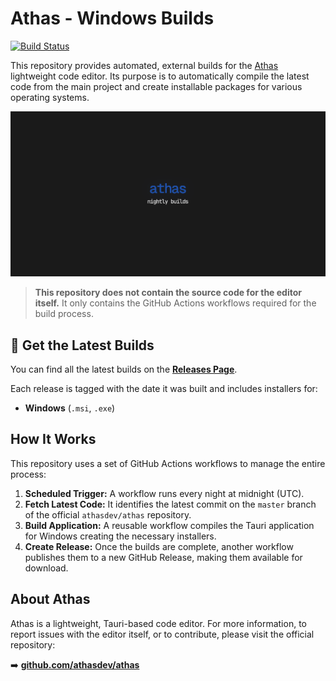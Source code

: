 # Athas - Windows Builds

[![Build Status](https://github.com/R4ULtv/athas-builds/actions/workflows/nightly.yml/badge.svg)](https://github.com/R4ULtv/athas-builds/actions/workflows/nightly.yml)

This repository provides automated, external builds for the [Athas](https://github.com/athasdev/athas) lightweight code editor. Its purpose is to automatically compile the latest code from the main project and create installable packages for various operating systems.

[![Athas Nightly](./src/assets/athas-nightly.png)](./src/assets/athas-nightly.png)


> **This repository does not contain the source code for the editor itself.** It only contains the GitHub Actions workflows required for the build process.

## 🚀 Get the Latest Builds

You can find all the latest builds on the [**Releases Page**](https://github.com/R4ULtv/athas-builds/releases).

Each release is tagged with the date it was built and includes installers for:
*   **Windows** (`.msi`, `.exe`)

## How It Works

This repository uses a set of GitHub Actions workflows to manage the entire process:

1.  **Scheduled Trigger:** A workflow runs every night at midnight (UTC).
2.  **Fetch Latest Code:** It identifies the latest commit on the `master` branch of the official `athasdev/athas` repository.
3.  **Build Application:** A reusable workflow compiles the Tauri application for Windows creating the necessary installers.
4.  **Create Release:** Once the builds are complete, another workflow publishes them to a new GitHub Release, making them available for download.

## About Athas

Athas is a lightweight, Tauri-based code editor. For more information, to report issues with the editor itself, or to contribute, please visit the official repository:

➡️ **[github.com/athasdev/athas](https://github.com/athasdev/athas)**

